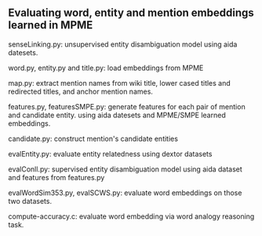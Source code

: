 ## Evaluating word, entity and mention embeddings learned in MPME

senseLinking.py: unsupervised entity disambiguation model using aida datesets.

word.py, entity.py and title.py: load embeddings from MPME

map.py: extract mention names from wiki title, lower cased titles and redirected titles, and anchor mention names.

features.py, featuresSMPE.py: generate features for each pair of mention and candidate entity. using aida datesets and MPME/SMPE learned embeddings.

candidate.py: construct mention's candidate entities

evalEntity.py: evaluate entity relatedness using dextor datasets

evalConll.py: supervised entity disambiguation model using aida dataset and features from features.py

evalWordSim353.py, evalSCWS.py: evaluate word embeddings on those two datasets.

compute-accuracy.c: evaluate word embedding via word analogy reasoning task.